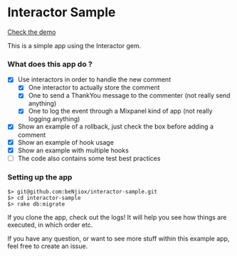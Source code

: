 Interactor Sample
================

[Check the demo](http://interactor-sample.herokuapp.com)

This is a simple app using the Interactor gem.

### What does this app do ?

* [x] Use interactors in order to handle the new comment
  * [x] One interactor to actually store the comment
  * [x] One to send a ThankYou message to the commenter (not really send anything)
  * [x] One to log the event through a Mixpanel kind of app (not really logging anything)
* [x] Show an example of a rollback, just check the box before adding a comment
* [x] Show an example of hook usage
* [x] Show an example with multiple hooks
* [ ] The code also contains some test best practices

### Setting up the app

```
$> git@github.com:beNjiox/interactor-sample.git
$> cd interactor-sample
$> rake db:migrate
```

If you clone the app, check out the logs! It will help you see how things are executed, in which order etc.

If you have any question, or want to see more stuff within this example app, feel free to create an issue.